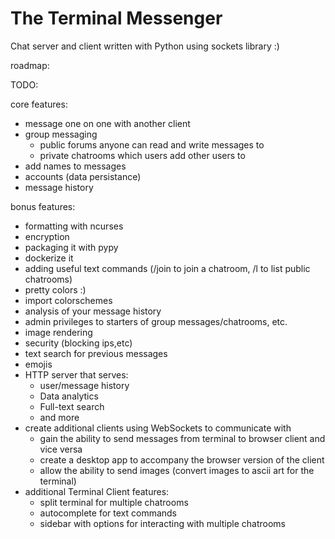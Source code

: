 # The Terminal Messenger #

Chat server and client written with Python using sockets library :)

roadmap:

TODO: 

core features:
- message one on one with another client
- group messaging
    - public forums anyone can read and write messages to
    - private chatrooms which users add other users to
- add names to messages
- accounts (data persistance)
- message history


bonus features:
- formatting with ncurses
- encryption
- packaging it with pypy
- dockerize it 
- adding useful text commands (/join to join a chatroom, /l to list public chatrooms)
- pretty colors :)
- import colorschemes
- analysis of your message history
- admin privileges to starters of group messages/chatrooms, etc.
- image rendering 
- security (blocking ips,etc)
- text search for previous messages
- emojis
- HTTP server that serves:
	- user/message history
	- Data analytics
	- Full-text search
	- and more
- create additional clients using WebSockets to communicate with
	- gain the ability to send messages from terminal to browser client and vice versa
	- create a desktop app to accompany the browser version of the client
	- allow the ability to send images (convert images to ascii art for the terminal)
- additional Terminal Client features:
	- split terminal for multiple chatrooms
	- autocomplete for text commands
	- sidebar with options for interacting with multiple chatrooms
